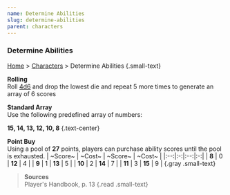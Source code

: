```yaml
---
name: Determine Abilities
slug: determine-abilities
parent: characters
---
```

### Determine Abilities
[Home](dm-operations-center) > [Characters](characters) > Determine Abilities {.small-text}

**Rolling**<br/>
Roll [4d6](/roll/4d6) and drop the lowest die and repeat 5 more times to generate an array of 6 scores

**Standard Array**<br/>
Use the following predefined array of numbers: 

**15, 14, 13, 12, 10, 8** {.text-center}

**Point Buy**<br/>
Using a pool of **27** points, players can purchase ability scores until the pool is exhausted.
| ~Score~ | ~Cost~ | ~Score~ | ~Cost~ |
|:--:|:-:|:--:|:-:|
|  **8** | 0 | **12** | 4 |
|  **9** | 1 | **13** | 5 |
| **10** | 2 | **14** | 7 |
| **11** | 3 | **15** | 9 |
{.gray .small-text}

> **Sources** <br/>
> Player's Handbook, p. 13
{.read .small-text}
